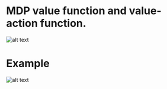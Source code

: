 # MDP value function and value-action function.

![alt text](https://github.com/soarbear/Machine_Learning/blob/master/mdp_value_iteration/MDP_value_function_action_function.png)

# Example

![alt text](https://github.com/soarbear/Machine_Learning/blob/master/mdp_value_iteration/MDP_value_iteration.png)
